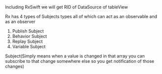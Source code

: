 
Including RxSwift we will get RID of
DataSource of tableView


Rx has 4 types of Subjects types all of which can act as an observable and as an observer


1) Publish Subject
2) Behavior Subject
3) Replay Subject
4) Variable Subject


Subject(Simply means when a value is changed in that array you can subscribe to that change somewhere else so you get notification of those changes)
